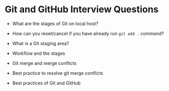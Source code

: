 # Git and GitHub Interview Questions
* What are the stages of Git on local host?

* How can you reset/cancel if you have already run `git add .` command?

* What is a Git staging area?

* Workflow and the stages

* Git merge and merge conflicts

* Best practice to resolve git merge conflicts

* Best practices of Git and GitHub